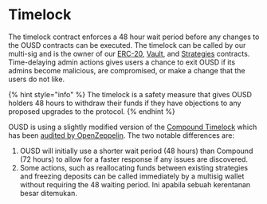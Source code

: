 # Timelock

The timelock contract enforces a 48 hour wait period before any changes to the OUSD contracts can be executed. The timelock can be called by our multi-sig and is the owner of our [ERC-20](../architecture.md), [Vault](vault.md), and [Strategies](strategies.md) contracts. Time-delaying admin actions gives users a chance to exit OUSD if its admins become malicious, are compromised, or make a change that the users do not like.

{% hint style="info" %}
The timelock is a safety measure that gives OUSD holders 48 hours to withdraw their funds if they have objections to any proposed upgrades to the protocol.
{% endhint %}

OUSD is using a slightly modified version of the [Compound Timelock](https://compound.finance/docs/governance) which has been [audited by OpenZeppelin](https://blog.openzeppelin.com/compound-finance-patch-audit/). The two notable differences are:

1. OUSD will initially use a shorter wait period (48 hours) than Compound (72 hours) to allow for a faster response if any issues are discovered.&#x20;
2. Some actions, such as reallocating funds between existing strategies and freezing deposits can be called immediately by a multisig wallet without requiring the 48 waiting period. Ini apabila sebuah kerentanan besar ditemukan.



